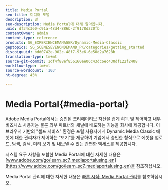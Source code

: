 ```yaml
---
title: Media Portal
seo-title: 미디어 포털
description: 널
seo-description: Media Portal에 대해 알아봅니다.
uuid: df34c360-c91a-48d4-886b-2f9178d220fb
contentOwner: admin
content-type: reference
products: SG_EXPERIENCEMANAGER/Dynamic-Media-Classic
geptopics: SG_SCENESEVENONDEMAND_PK/categories/getting_started
discoiquuid: bdd0742e-902c-48f7-93e6-6e50d2a7628b
translation-type: tm+mt
source-git-commit: 1df4f88ef856160ee06c43dc6ec430df122f2408
workflow-type: tm+mt
source-wordcount: '103'
ht-degree: 45%

---
```



# Media Portal{#media-portal}

Adobe Media Portal에서는 승인된 크리에이티브 자산을 쉽게 획득 및 제어하고 내부 비즈니스 사용자는 물론 외부 파트너와 채널에 배포하는 기능을 회사에 제공합니다. 이 브라우저 기반의 &quot;셀프 서비스&quot; 환경은 포털 사용자에게 Dynamic Media Classic 에셋에 대한 관리자가 제어하는 &quot;보기&quot;를 제공하여 기업에서 승인한 형식으로 에셋을 업로드, 탐색, 검색, 미리 보기 및 내보낼 수 있는 간편한 액세스를 제공합니다.

시스템 요구 사항을 포함한 Media Portal에 대한 자세한 내용은 [www.adobe.com/go/learn_sc7_mediaportalusing_en](https://www.adobe.com/go/learn_sc7_mediaportalusing_en)을 참조하십시오.

Media Portal 관리에 대한 자세한 내용은 [빠른 시작: Media Portal 관리](quick-start-media-portal-administration.md#quick_start_media_portal_administration)를 참조하십시오.
